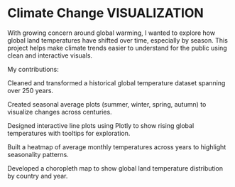 # Climate Change VISUALIZATION
With growing concern around global warming, I wanted to explore how global land temperatures have shifted over time, especially by season. This project helps make climate trends easier to understand for the public using clean and interactive visuals.

My contributions:

Cleaned and transformed a historical global temperature dataset spanning over 250 years.

Created seasonal average plots (summer, winter, spring, autumn) to visualize changes across centuries.

Designed interactive line plots using Plotly to show rising global temperatures with tooltips for exploration.

Built a heatmap of average monthly temperatures across years to highlight seasonality patterns.

Developed a choropleth map to show global land temperature distribution by country and year.
